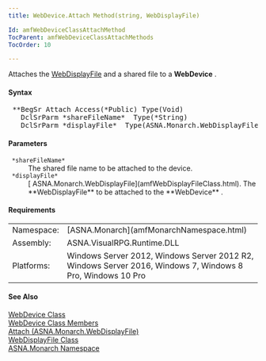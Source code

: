 ```yaml
---
title: WebDevice.Attach Method(string, WebDisplayFile)

Id: amfWebDeviceClassAttachMethod
TocParent: amfWebDeviceClassAttachMethods
TocOrder: 10

---
```


Attaches the [ WebDisplayFile](amfWebDisplayFileClass.html) and a shared file to a **WebDevice** .

#### Syntax 
<pre class="prettyprint"> **BegSr Attach Access(*Public) Type(Void)
   DclSrParm *shareFileName*  Type(*String)
   DclSrParm *displayFile*  Type(ASNA.Monarch.WebDisplayFile)**       </pre>  

#### Parameters
<dl>
        <dt>
          <code> *shareFileName* </code>
        </dt>
        <dd>The shared file name to be attached to the device.</dd>
        <dt>
          <code> *displayFile* </code>
        </dt>
        <dd>
          [
        ASNA.Monarch.WebDisplayFile](amfWebDisplayFileClass.html). The 
 **WebDisplayFile**  to be attached to the 
 **WebDevice** .</dd>
</dl>  

<!-- -->

#### Requirements
<table class="dttable" cellspacing="0" cellpadding="4" width="60%">
           <colgroup>
            <col width="15%" style="font-weight:bold" />
            <col width="85%" />
          </colgroup>
          <tr>
            <td>Namespace:</td>
            <td>[ASNA.Monarch](amfMonarchNamespace.html)</td>
          </tr>
          <tr>
            <td>Assembly:</td>
            <td>ASNA.VisualRPG.Runtime.DLL</td>
          </tr>
         <tr>
            <td>Platforms:</td>
            <td> Windows Server 2012, Windows Server 2012 R2, Windows Server 2016, Windows 7, Windows 8 Pro, Windows 10 Pro</td>
         </tr>
</table>

<!-- end -->

#### See Also
[WebDevice Class](amfWebDeviceClass.html) <br /> [ WebDevice Class Members](amfWebDeviceClassMembers.html) <br /> [ Attach (ASNA.Monarch.WebDisplayFile)](amfWebDeviceClassAttachMethod2.html) <br /> [ WebDisplayFile Class](amfWebDisplayFileClass.html) <br /> [ASNA.Monarch Namespace](amfMonarchNamespace.html) 
